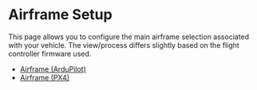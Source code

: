 # Airframe Setup

This page allows you to configure the main airframe selection associated with your vehicle. The view/process differs slightly based on the flight controller firmware used.

- [Airframe (ArduPilot)](../setup_view/airframe_ardupilot.md)
- [Airframe (PX4)](../setup_view/airframe_px4.md)
